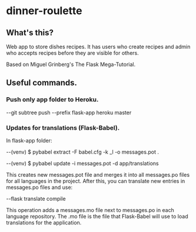 # dinner-roulette

## What's this?

Web app to store dishes recipes.
It has users who create recipes and admin who accepts recipes before they are visible for others.

Based on Miguel Grinberg's The Flask Mega-Tutorial.

## Useful commands.

### Push only app folder to Heroku.

  --git subtree push --prefix flask-app heroku master

### Updates for translations (Flask-Babel).

In flask-app folder:

  --(venv) $ pybabel extract -F babel.cfg -k _l -o messages.pot .

  --(venv) $ pybabel update -i messages.pot -d app/translations

This creates new messages.pot file and merges it into all messages.po files for all languages in the project.
After this, you can translate new entries in messages.po files and use:

  --flask translate compile

This operation adds a messages.mo file next to messages.po in each language repository. The .mo file is the file that Flask-Babel will use to load translations for the application.

